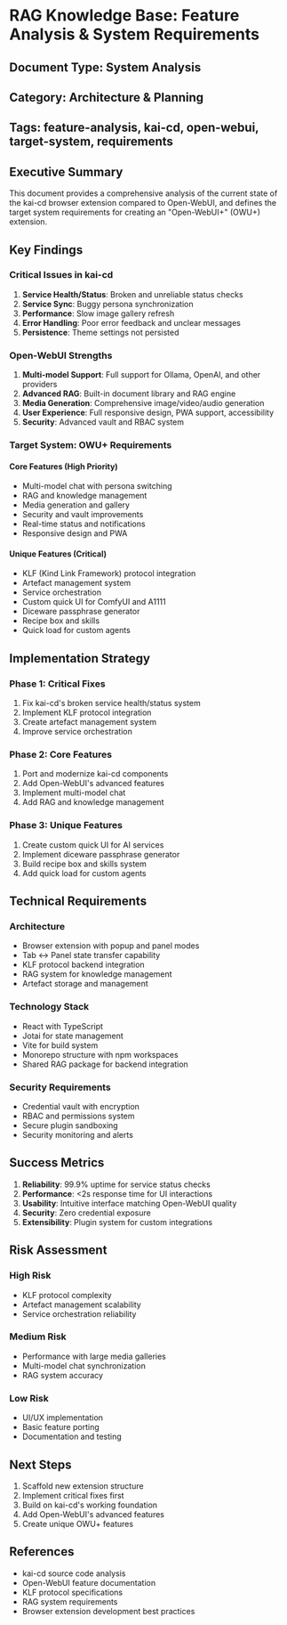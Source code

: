 # RAG Knowledge Base: Feature Analysis & System Requirements

## Document Type: System Analysis
## Category: Architecture & Planning
## Tags: feature-analysis, kai-cd, open-webui, target-system, requirements

## Executive Summary

This document provides a comprehensive analysis of the current state of the kai-cd browser extension compared to Open-WebUI, and defines the target system requirements for creating an "Open-WebUI+" (OWU+) extension.

## Key Findings

### Critical Issues in kai-cd
1. **Service Health/Status**: Broken and unreliable status checks
2. **Service Sync**: Buggy persona synchronization
3. **Performance**: Slow image gallery refresh
4. **Error Handling**: Poor error feedback and unclear messages
5. **Persistence**: Theme settings not persisted

### Open-WebUI Strengths
1. **Multi-model Support**: Full support for Ollama, OpenAI, and other providers
2. **Advanced RAG**: Built-in document library and RAG engine
3. **Media Generation**: Comprehensive image/video/audio generation
4. **User Experience**: Full responsive design, PWA support, accessibility
5. **Security**: Advanced vault and RBAC system

### Target System: OWU+ Requirements

#### Core Features (High Priority)
- Multi-model chat with persona switching
- RAG and knowledge management
- Media generation and gallery
- Security and vault improvements
- Real-time status and notifications
- Responsive design and PWA

#### Unique Features (Critical)
- KLF (Kind Link Framework) protocol integration
- Artefact management system
- Service orchestration
- Custom quick UI for ComfyUI and A1111
- Diceware passphrase generator
- Recipe box and skills
- Quick load for custom agents

## Implementation Strategy

### Phase 1: Critical Fixes
1. Fix kai-cd's broken service health/status system
2. Implement KLF protocol integration
3. Create artefact management system
4. Improve service orchestration

### Phase 2: Core Features
1. Port and modernize kai-cd components
2. Add Open-WebUI's advanced features
3. Implement multi-model chat
4. Add RAG and knowledge management

### Phase 3: Unique Features
1. Create custom quick UI for AI services
2. Implement diceware passphrase generator
3. Build recipe box and skills system
4. Add quick load for custom agents

## Technical Requirements

### Architecture
- Browser extension with popup and panel modes
- Tab ↔ Panel state transfer capability
- KLF protocol backend integration
- RAG system for knowledge management
- Artefact storage and management

### Technology Stack
- React with TypeScript
- Jotai for state management
- Vite for build system
- Monorepo structure with npm workspaces
- Shared RAG package for backend integration

### Security Requirements
- Credential vault with encryption
- RBAC and permissions system
- Secure plugin sandboxing
- Security monitoring and alerts

## Success Metrics

1. **Reliability**: 99.9% uptime for service status checks
2. **Performance**: <2s response time for UI interactions
3. **Usability**: Intuitive interface matching Open-WebUI quality
4. **Security**: Zero credential exposure
5. **Extensibility**: Plugin system for custom integrations

## Risk Assessment

### High Risk
- KLF protocol complexity
- Artefact management scalability
- Service orchestration reliability

### Medium Risk
- Performance with large media galleries
- Multi-model chat synchronization
- RAG system accuracy

### Low Risk
- UI/UX implementation
- Basic feature porting
- Documentation and testing

## Next Steps

1. Scaffold new extension structure
2. Implement critical fixes first
3. Build on kai-cd's working foundation
4. Add Open-WebUI's advanced features
5. Create unique OWU+ features

## References

- kai-cd source code analysis
- Open-WebUI feature documentation
- KLF protocol specifications
- RAG system requirements
- Browser extension development best practices 